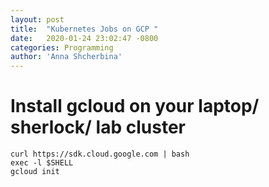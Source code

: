 ```yaml
---
layout: post
title:  "Kubernetes Jobs on GCP "
date:   2020-01-24 23:02:47 -0800
categories: Programming
author: 'Anna Shcherbina'
---
```


# Install gcloud on your laptop/ sherlock/ lab cluster 

```
curl https://sdk.cloud.google.com | bash
exec -l $SHELL
gcloud init 
```

